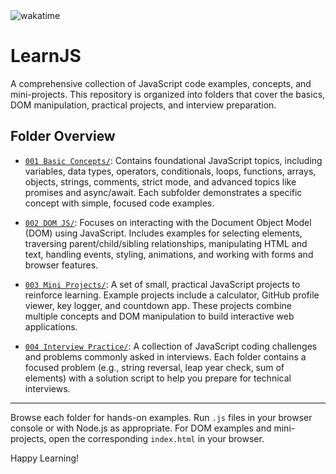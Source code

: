 <img src="https://wakatime.com/badge/user/bb00c0fe-44b9-40c6-b043-77019e433b47/project/2ddfbee0-90e1-46cc-875b-8608558707cd.svg" alt="wakatime">

# LearnJS

A comprehensive collection of JavaScript code examples, concepts, and mini-projects. This repository is organized into folders that cover the basics, DOM manipulation, practical projects, and interview preparation.

## Folder Overview

- [`001 Basic Concepts/`](./001%20Basic%20Concepts/): Contains foundational JavaScript topics, including variables, data types, operators, conditionals, loops, functions, arrays, objects, strings, comments, strict mode, and advanced topics like promises and async/await. Each subfolder demonstrates a specific concept with simple, focused code examples.

- [`002 DOM JS/`](./002%20DOM%20JS/): Focuses on interacting with the Document Object Model (DOM) using JavaScript. Includes examples for selecting elements, traversing parent/child/sibling relationships, manipulating HTML and text, handling events, styling, animations, and working with forms and browser features.

- [`003 Mini Projects/`](./003%20Mini%20Projects/): A set of small, practical JavaScript projects to reinforce learning. Example projects include a calculator, GitHub profile viewer, key logger, and countdown app. These projects combine multiple concepts and DOM manipulation to build interactive web applications.

- [`004 Interview Practice/`](./004%20Interview%20Practice/): A collection of JavaScript coding challenges and problems commonly asked in interviews. Each folder contains a focused problem (e.g., string reversal, leap year check, sum of elements) with a solution script to help you prepare for technical interviews.

---

Browse each folder for hands-on examples. Run `.js` files in your browser console or with Node.js as appropriate. For DOM examples and mini-projects, open the corresponding `index.html` in your browser.

Happy Learning!
